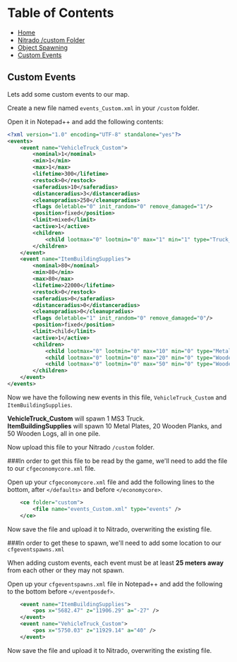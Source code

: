 # Table of Contents

 - [Home](./README.md)
 - [Nitrado /custom Folder](./Nitrado%20custom%20Folder.md)
 - [Object Spawning](./Spawning%20Objects.md)
 - [Custom Events](./Custom%20Events.md)

## Custom Events
Lets add some custom events to our map.
  
Create a new file named `events_Custom.xml` in your `/custom` folder.

Open it in Notepad++ and add the following contents:  
```xml
<?xml version="1.0" encoding="UTF-8" standalone="yes"?>
<events>
	<event name="VehicleTruck_Custom">
		<nominal>1</nominal>
		<min>1</min>
		<max>1</max>
		<lifetime>300</lifetime>
		<restock>0</restock>
		<saferadius>10</saferadius>
		<distanceradius>3</distanceradius>
		<cleanupradius>250</cleanupradius>
		<flags deletable="0" init_random="0" remove_damaged="1"/>
		<position>fixed</position>
		<limit>mixed</limit>
		<active>1</active>
		<children>
			<child lootmax="0" lootmin="0" max="1" min="1" type="Truck_01_Covered"/>
		</children>
	</event>
	<event name="ItemBuildingSupplies">
		<nominal>80</nominal>
		<min>80</min>
		<max>80</max>
		<lifetime>22000</lifetime>
		<restock>0</restock>
		<saferadius>0</saferadius>
		<distanceradius>0</distanceradius>
		<cleanupradius>0</cleanupradius>
		<flags deletable="1" init_random="0" remove_damaged="0"/>
		<position>fixed</position>
		<limit>child</limit>
		<active>1</active>
		<children>
			<child lootmax="0" lootmin="0" max="10" min="0" type="MetalPlate"/>
			<child lootmax="0" lootmin="0" max="20" min="0" type="WoodenPlank"/>
			<child lootmax="0" lootmin="0" max="50" min="0" type="WoodenLog"/>
		</children>
	</event>
</events>
```
  
Now we have the following new events in this file, `VehicleTruck_Custom` and `ItemBuildingSupplies`.
  
**VehicleTruck_Custom** will spawn 1 MS3 Truck.  
**ItemBuildingSupplies** will spawn 10 Metal Plates, 20 Wooden Planks, and 50 Wooden Logs, all in one pile.
  
Now upload this file to your Nitrado `/custom` folder.
  
###In order to get this file to be read by the game, we'll need to add the file to our `cfgeconomycore.xml` file.
  
Open up your `cfgeconomycore.xml` file and add the following lines to the bottom, after `</defaults>` and before `</economycore>`.
```xml
	<ce folder="custom">
		<file name="events_Custom.xml" type="events" />
	</ce>
```
Now save the file and upload it to Nitrado, overwriting the existing file.  
  
  
###In order to get these to spawn, we'll need to add some location to our `cfgeventspawns.xml`
  
  When adding custom events, each event must be at least **25 meters away** from each other or they may not spawn.
  
Open up your `cfgeventspawns.xml` file in Notepad++ and add the following to the bottom before `</eventposdef>`.  
```xml
	<event name="ItemBuildingSupplies">
		<pos x="5682.47" z="11906.29" a="-27" />
	</event>
	<event name="VehicleTruck_Custom">
		<pos x="5750.03" z="11929.14" a="40" />
	</event>
```
Now save the file and upload it to Nitrado, overwriting the existing file.